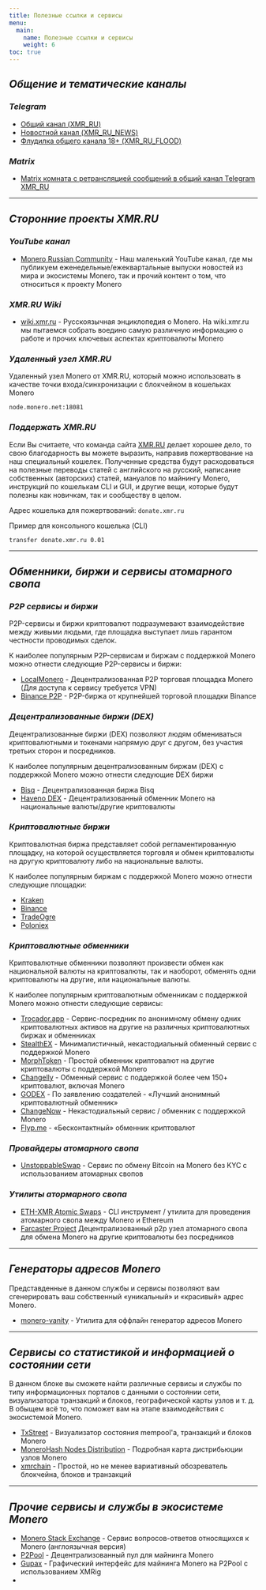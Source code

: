 ```yaml
---
title: Полезные ссылки и сервисы
menu:
  main:
    name: Полезные ссылки и сервисы
    weight: 6
toc: true
---
```


## _Общение и тематические каналы_

### _Telegram_
- [Общий канал (XMR_RU)](https://t.me/xmr_ru)
- [Новостной канал (XMR_RU_NEWS)](https://t.me/xmr_ru_news)
- [Флудилка общего канала 18+ (XMR_RU_FLOOD)](https://t.me/XMR_RU_FLOOD)

### _Matrix_
- [Matrix комната c ретрансляцией сообщений в общий канал Telegram XMR_RU](https://riot.im/app/#/room/#xmr.ru:matrix.org)

---

## _Сторонние проекты XMR.RU_

### _YouTube канал_
- [Monero Russian Community](https://www.youtube.com/@MoneroRussianCommunity) - Наш маленький YouTube канал, где мы публикуем еженедельные/ежеквартальные выпуски новостей из мира и экосистемы Monerо, так и прочий контент о том, что относиться к проекту Monero

### _XMR.RU Wiki_
- [wiki.xmr.ru](https://wiki.xmr.ru/) - Русскоязычная энциклопедия о Monero. На wiki.xmr.ru мы пытаемся собрать воедино самую различную информацию о работе и прочих ключевых аспектах криптовалюты Monero

### _Удаленный узел XMR.RU_
Удаленный узел Monero от XMR.RU, который можно использовать в качестве точки входа/синхронизации с блокчейном в кошельках Monero
```
node.monero.net:18081
```

### _Поддержать XMR.RU_

Если Вы считаете, что команда сайта [XMR.RU](https://xmr.ru) делает хорошее дело, то свою благодарность вы можете выразить, направив пожертвование на наш специальный кошелек. Полученные средства будут расходоваться на полезные переводы статей с английского на русский, написание собственных (авторских) статей, мануалов по майнингу Monero, инструкций по кошелькам CLI и GUI, и другие вещи, которые будут полезны как новичкам, так и сообществу в целом.

Адрес кошелька для пожертвований: `donate.xmr.ru`

Пример для консольного кошелька (CLI)
```
transfer donate.xmr.ru 0.01
```

---

## _Обменники, биржи и сервисы атомарного свопа_

### _P2P cервисы и биржи_

P2P-сервисы и биржи криптовалют подразумевают взаимодействие между живыми людьми, где площадка выступает лишь гарантом честности проводимых сделок.

К наиболее популярным P2P-сервисам и биржам с поддержкой Monero можно отнести следующие P2P-сервисы и биржи:
- [LocalMonero](https://localmonero.co/) - Децентрализованная P2P торговая площадка Monero (Для доступа к сервису требуется VPN)
- [Binance P2P](https://p2p.binance.com) - P2P-биржа от крупнейшей торговой площадки Binance

### _Децентрализованные биржи (DEX)_

Децентрализованные биржи (DEX) позволяют людям обмениваться криптовалютными и токенами напрямую друг с другом, без участия третьих сторон и посредников.

К наиболее популярным децентрализованным биржам (DEX) с поддержкой Monero можно отнести следующие DEX биржи
- [Bisq](https://bisq.network/) - Децентрализованная биржа Bisq
- [Haveno DEX](https://haveno.exchange/) - Децентрализованный обменник Monero на национальные валюты/другие криптовалюты

### _Криптовалютные биржи_

Криптовалютная биржа представляет собой регламентированную площадку, на которой осуществляется торговля и обмен криптовалюты на другую криптовалюту либо на национальные валюты.

К наиболее популярным биржам с поддержкой Monero можно отнести следующие площадки:
- [Kraken](https://www.kraken.com/)
- [Binance](https://www.binance.com/)
- [TradeOgre](https://tradeogre.com/)
- [Poloniex](https://poloniex.com/)

### _Криптовалютные обменники_

Криптовалютные обменники позволяют произвести обмен как национальной валюты на криптовалюты, так и наоборот, обменять одни криптовалюты на другие, или национальные валюты.

К наиболее популярным криптовалютным обменникам с поддержкой Monero можно отнести следующие сервисы:
- [Trocador.app](Trocador.app) - Сервис-посредник по анонимному обмену одних криптовалютных активов на другие на различных криптовалютных биржах и обменниках
- [StealthEX](https://stealthex.io/) - Минималистичный, некастодиальный обменный сервис с поддержкой Monero
- [MorphToken](https://www.morphtoken.com/) - Простой обменник криптовалют на другие криптовалюты с поддержкой Monero
- [Changelly](https://changelly.com/) - Обменный сервис с поддержкой более чем 150+ криптовалют, включая Monero
- [GODEX](https://godex.io/) - По заявлению создателей - «Лучший анонимный криптовалютный обменник»
- [ChangeNow](https://changenow.io/) - Некастодиальный сервис / обменник с поддержкой Monero
- [Flyp.me](https://flyp.me/) - «Бесконтактный» обменник криптовалют

### _Провайдеры атомарного свопа_

- [UnstoppableSwap](https://unstoppableswap.net/) - Сервис по обмену Bitcoin на Monero без KYC с использованием атомарных свопов

### _Утилиты атормарного свопа_

- [ETH-XMR Atomic Swaps](https://github.com/AthanorLabs/atomic-swap) - CLI инструмент / утилита для проведения атомарного свопа между Monero и Ethereum
- [Farcaster Project](https://github.com/farcaster-project) Децентрализованный p2p узел атомарного свопа для обмена Monero на другие криптовалюты без посредников

---

## _Генераторы адресов Monero_

Представденные в данном службы и сервисы позволяют вам сгенерировать ваш собственный «уникальный» и «красивый» адрес Monero.

- [monero-vanity](https://github.com/hinto-janai/monero-vanity) - Утилита для оффлайн генератор адресов Monero

---

## _Сервисы со статистикой и информацией о состоянии сети_

В данном блоке вы сможете найти различные сервисы и службы по типу информационных порталов с данными о состоянии сети, визуализатора транзакций и блоков, географической карты узлов и т. д. В обыщем всё то, что поможет вам на этапе взаимодействия с экосистемой Monero.

- [TxStreet](https://txstreet.com/v/xmr) - Визуализатор состояния mempool'a, транзакций и блоков Monero
- [MoneroHash Nodes Distribution](https://monerohash.com/nodes-distribution.html) - Подробная карта дистрибьюции узлов Monero
- [xmrchain](https://xmrchain.net/) - Простой, но не менее вариативный обозреватель блокчейна, блоков и транзакций

---

## _Прочие сервисы и службы в экосистеме Monero_
- [Monero Stack Exchange](https://monero.stackexchange.com/) - Сервис вопросов-ответов относящихся к Monero (англоязычная версия)
- [P2Pool](https://p2pool.io/) - Децентрализованный пул для майнинга Monero
- [Gupax](https://gupax.io/) - Графический интерфейс для майнинга Monero на P2Pool с использованием XMRig
-
